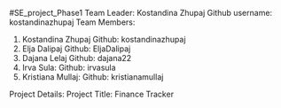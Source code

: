 #SE_project_Phase1
Team Leader: Kostandina Zhupaj
Github username: kostandinazhupaj
Team Members: 
1. Kostandina Zhupaj Github: kostandinazhupaj
1. Elja Dalipaj Github: EljaDalipaj
2. Dajana Lelaj Github: dajana22
3. Irva Sula:   Github: irvasula
4. Kristiana Mullaj: Github: kristianamullaj
      
Project Details:
Project Title: Finance Tracker
      
